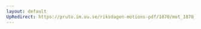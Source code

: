 ```yaml
---
layout: default
UpRedirect: https://pruto.im.uu.se/riksdagen-motions-pdf/1870/mot_1870__ak__202/mot_1870__ak__202-002.pdf
---
```

